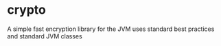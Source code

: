 # crypto
A simple fast encryption library for the JVM uses standard best practices and standard JVM classes
